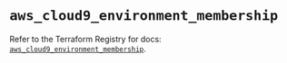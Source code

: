 # `aws_cloud9_environment_membership`

Refer to the Terraform Registry for docs: [`aws_cloud9_environment_membership`](https://registry.terraform.io/providers/hashicorp/aws/5.35.0/docs/resources/cloud9_environment_membership).
